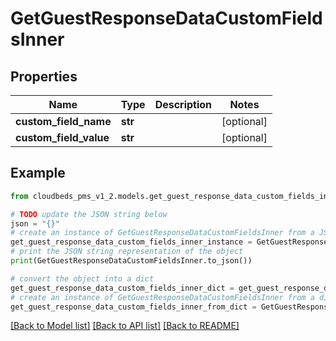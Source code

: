 # GetGuestResponseDataCustomFieldsInner


## Properties

Name | Type | Description | Notes
------------ | ------------- | ------------- | -------------
**custom_field_name** | **str** |  | [optional] 
**custom_field_value** | **str** |  | [optional] 

## Example

```python
from cloudbeds_pms_v1_2.models.get_guest_response_data_custom_fields_inner import GetGuestResponseDataCustomFieldsInner

# TODO update the JSON string below
json = "{}"
# create an instance of GetGuestResponseDataCustomFieldsInner from a JSON string
get_guest_response_data_custom_fields_inner_instance = GetGuestResponseDataCustomFieldsInner.from_json(json)
# print the JSON string representation of the object
print(GetGuestResponseDataCustomFieldsInner.to_json())

# convert the object into a dict
get_guest_response_data_custom_fields_inner_dict = get_guest_response_data_custom_fields_inner_instance.to_dict()
# create an instance of GetGuestResponseDataCustomFieldsInner from a dict
get_guest_response_data_custom_fields_inner_from_dict = GetGuestResponseDataCustomFieldsInner.from_dict(get_guest_response_data_custom_fields_inner_dict)
```
[[Back to Model list]](../README.md#documentation-for-models) [[Back to API list]](../README.md#documentation-for-api-endpoints) [[Back to README]](../README.md)


